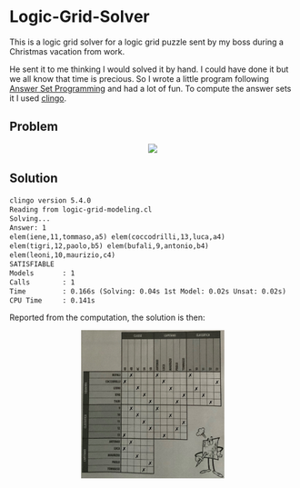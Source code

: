 # Logic-Grid-Solver
This is a logic grid solver for a logic grid puzzle sent by my boss during a Christmas vacation from work.

He sent it to me thinking I would solved it by hand. I could have done it but we all know that time is precious. So I wrote a little program following [Answer Set Programming](https://en.wikipedia.org/wiki/Answer_set_programming) and had a lot of fun. To compute the answer sets it I used [clingo](https://github.com/potassco/clingo).


## Problem
<p align="center">
  <img width=50%" src="https://github.com/lorenzofavaro/Logic-Grid-Solver/blob/main/docs/problem.png"/>
</p>


## Solution
```
clingo version 5.4.0
Reading from logic-grid-modeling.cl
Solving...
Answer: 1
elem(iene,11,tommaso,a5) elem(coccodrilli,13,luca,a4) elem(tigri,12,paolo,b5) elem(bufali,9,antonio,b4) elem(leoni,10,maurizio,c4)
SATISFIABLE
Models       : 1
Calls        : 1
Time         : 0.166s (Solving: 0.04s 1st Model: 0.02s Unsat: 0.02s)
CPU Time     : 0.141s
```

Reported from the computation, the solution is then:
<p align="center">
  <img width=50%" src="https://github.com/lorenzofavaro/Logic-Grid-Solver/blob/main/docs/solution.png"/>
</p>
